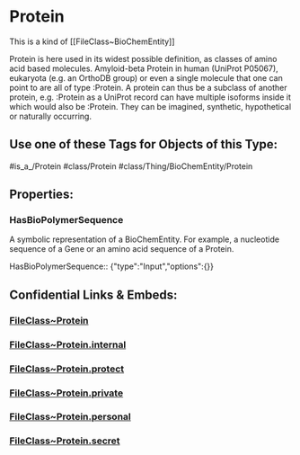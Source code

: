 ﻿---
limit: 9
mapWithTag: true
excludes: 
icon: link-2
version: "2.0"
tagNames:
  - class/Protein
  - class/Thing/BioChemEntity/Protein
  - is_a_/Protein
  - schema-org/Protein
tags:
  - class/FileClass
  - class/Protein
  - is_a_/Protein
  - class/Thing/BioChemEntity/Protein
extends: FileClass~Thing/FileClass~BioChemEntity
fields:
  - id: eOewCo
    name: HasBioPolymerSequence
    options: {}
    type: Input
    path: ""
---

# Protein
This is a kind of [[FileClass~BioChemEntity]]

Protein is here used in its widest possible definition, as classes of amino acid based molecules. Amyloid-beta Protein in human (UniProt P05067), eukaryota (e.g. an OrthoDB group) or even a single molecule that one can point to are all of type :Protein. A protein can thus be a subclass of another protein, e.g. :Protein as a UniProt record can have multiple isoforms inside it which would also be :Protein. They can be imagined, synthetic, hypothetical or naturally occurring.


## Use one of these Tags for Objects of this Type:

#is_a_/Protein
#class/Protein
#class/Thing/BioChemEntity/Protein

## Properties:

### HasBioPolymerSequence
A symbolic representation of a BioChemEntity. For example, a nucleotide sequence of a Gene or an amino acid sequence of a Protein.

HasBioPolymerSequence:: {"type":"Input","options":{}}



## Confidential Links & Embeds: 

### [FileClass~Protein](/_public/fileClass/FileClass~Thing/FileClass~BioChemEntity/FileClass~Protein.md) 

### [FileClass~Protein.internal](/_internal/fileClass/FileClass~Thing/FileClass~BioChemEntity/FileClass~Protein.internal.md) 

### [FileClass~Protein.protect](/_protect/fileClass/FileClass~Thing/FileClass~BioChemEntity/FileClass~Protein.protect.md) 

### [FileClass~Protein.private](/_private/fileClass/FileClass~Thing/FileClass~BioChemEntity/FileClass~Protein.private.md) 

### [FileClass~Protein.personal](/_personal/fileClass/FileClass~Thing/FileClass~BioChemEntity/FileClass~Protein.personal.md) 

### [FileClass~Protein.secret](/_secret/fileClass/FileClass~Thing/FileClass~BioChemEntity/FileClass~Protein.secret.md) 
